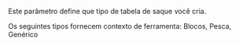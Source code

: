 Este parâmetro define que tipo de tabela de saque você cria.

Os seguintes tipos fornecem contexto de ferramenta: Blocos, Pesca, Genérico